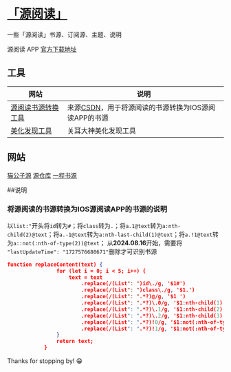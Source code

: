 # [「源阅读」](https://legado.aoaostar.com)


 一些「源阅读」书源、订阅源、主题、说明

源阅读 APP [官方下载地址](https://github.com/gedoor/legado/releases)

## 工具

|  网站 | 说明  |
| ------------ | ------------ |
|[源阅读书源转换工具](https://rc.real9.cn/ ) |来源[CSDN](https://blog.csdn.net/wangrui1573/article/details/131898637)，用于将源阅读的书源转换为IOS源阅读APP的书源  |
|[美化发现工具](https://yuedu.juhua.fun/tool ) |关耳大神美化发现工具  |

## 网站

[猫公子源](https://yuedu.miaogongzi.net/gx.html )
[源仓库](https://www.yckceo.com/yuedu/shuyuan/index.html )
[一程书源](https://www.gitlink.org.cn/yi-c/yd)

##说明

### 将源阅读的书源转换为IOS源阅读APP的书源的说明

以`list:"`开头将`id`转为`#`；将`class`转为`.`；将`a.1@text`转为`a:nth-child(2)@text`；将`a.-1@text`转为`a:nth-last-child(1)@text`；将`a.!1@text`转为`a::not(:nth-of-type(2))@text`；
从**2024.08.16**开始，需要将 `  "lastUpdateTime": "1727576680671"`删除才可识别书源
````json
function replaceContent(text) {
                for (let i = 0; i < 5; i++) {
                    text = text
                        .replace(/(List": ")id\./g, '$1#')
                        .replace(/(List": ")class\./g, '$1.')
                        .replace(/(List": ".*?)@/g, '$1 ')
                        .replace(/(List": ".*?)\.0/g, '$1:nth-child(1)')
                        .replace(/(List": ".*?)\.1/g, '$1:nth-child(2)')
                        .replace(/(List": ".*?)\.2/g, '$1:nth-child(3)')
                        .replace(/(List": ".*?)!0/g, '$1:not(:nth-of-type(1))')
                        .replace(/(List": ".*?)!1/g, '$1:not(:nth-of-type(2))');
                }
                return text;
            }
````
Thanks for stopping by! 😁
